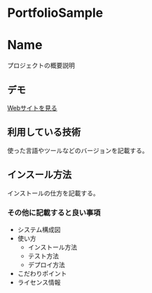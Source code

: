 # PortfolioSample
Name
====

プロジェクトの概要説明

## デモ
[Webサイトを見る](https://techis-make-portfolio-sample.herokuapp.com/ )

## 利用している技術
使った言語やツールなどのバージョンを記載する。

## インスール方法
インストールの仕方を記載する。

### その他に記載すると良い事項
* システム構成図
* 使い方
    * インストール方法
    * テスト方法
    * デプロイ方法
* こだわりポイント
* ライセンス情報

